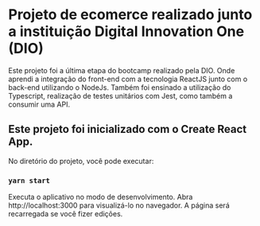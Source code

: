 # Projeto de ecomerce realizado junto a instituição Digital Innovation One (DIO)

<p> Este projeto foi a última etapa do bootcamp realizado pela DIO. Onde aprendi a integração do front-end com a tecnologia ReactJS junto com o back-end utilizando o NodeJs. Também foi ensinado a utilização do Typescript, realização de testes unitários com Jest, como também a consumir uma API.</p>

## Este projeto foi inicializado com o Create React App.

No diretório do projeto, você pode executar:

### `yarn start`

Executa o aplicativo no modo de desenvolvimento.
Abra http://localhost:3000 para visualizá-lo no navegador.
A página será recarregada se você fizer edições.


